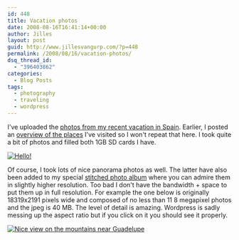 ```yaml
---
id: 448
title: Vacation photos
date: 2008-08-16T16:41:14+00:00
author: Jilles
layout: post
guid: http://www.jillesvangurp.com/?p=448
permalink: /2008/08/16/vacation-photos/
dsq_thread_id:
  - "396403862"
categories:
  - Blog Posts
tags:
  - photography
  - traveling
  - wordpress
---
```

I've uploaded the [photos from my recent vacation in Spain](https://www.jillesvangurp.com/Album/2008/07%20Vacation%20in%20Spain/index.html). Earlier, I posted an [overview of the places](https://www.jillesvangurp.com/2008/07/29/back-from-vacation-2/) I've visited so I won't repeat that here. I took quite a bit of photos and filled both 1GB SD cards I have.

[![Hello!](https://www.jillesvangurp.com/Album/2008/07%20Vacation%20in%20Spain/slides/IMG_3913.jpg)](https://www.jillesvangurp.com/Album/2008/07%20Vacation%20in%20Spain/slides/IMG_3913.jpg)

Of course, I took lots of nice panorama photos as well. The latter have also been added to my special [stitched photo album](https://www.jillesvangurp.com/Stitched/) where you can admire them in slightly higher resolution. Too bad I don't have the bandwidth + space to put them up in full resolution. For example the one below is originally 18319x2191 pixels wide and composed of no less than 11 8 megapixel photos and the jpeg is 40 MB. The level of detail is amazing. Wordpress is sadly messing up the aspect ratio but if you click on it you should see it properly.

[![Nice view on the mountains near Guadelupe](https://www.jillesvangurp.com/Stitched/slides/IMG_3775-STK_3785.jpg)](https://www.jillesvangurp.com/Stitched/slides/IMG_3775-STK_3785.jpg)